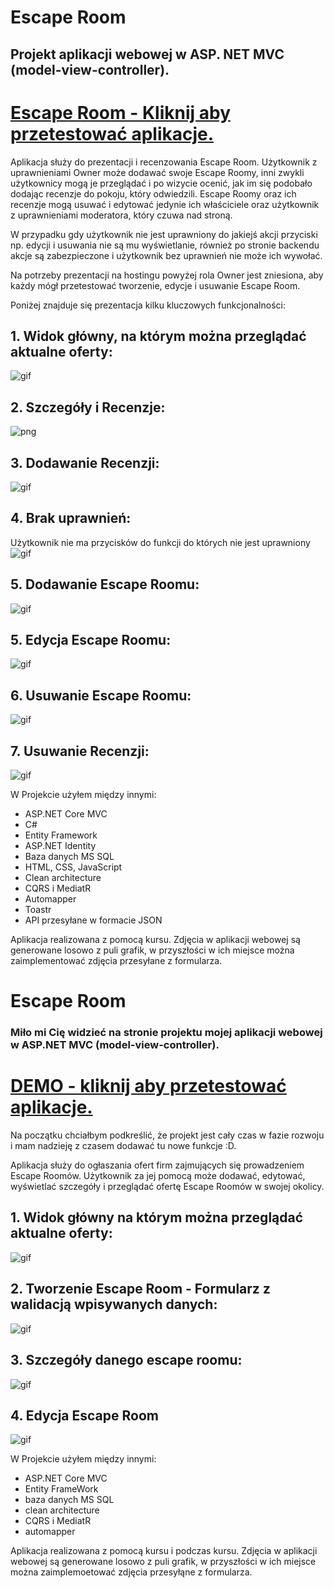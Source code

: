 # Escape Room
## Projekt aplikacji webowej w ASP. NET MVC (model-view-controller).

# [Escape Room - Kliknij aby przetestować aplikacje.](https://escaperoom.bsite.net/)

Aplikacja służy do prezentacji i recenzowania Escape Room. Użytkownik z uprawnieniami Owner może dodawać swoje Escape Roomy, inni zwykli użytkownicy mogą je przeglądać i po wizycie ocenić, jak im się podobało dodając recenzje do pokoju, który odwiedzili. Escape Roomy oraz ich recenzje mogą usuwać i edytować jedynie ich właściciele oraz użytkownik z uprawnieniami moderatora, który czuwa nad stroną.

W przypadku gdy użytkownik nie jest uprawniony do jakiejś akcji przyciski np. edycji i usuwania nie są mu wyświetlanie, również po stronie backendu akcje są zabezpieczone i użytkownik bez uprawnień nie może ich wywołać.

Na potrzeby prezentacji na hostingu powyżej rola Owner jest zniesiona, aby każdy mógł przetestować tworzenie, edycje i usuwanie Escape Room.

Poniżej znajduje się prezentacja kilku kluczowych funkcjonalności:


## 1. Widok główny, na którym można przeglądać aktualne oferty:
![gif](./.github/images/index.gif)

## 2. Szczegóły i Recenzje:
![png](./.github/images/recenzje.png)

## 3. Dodawanie Recenzji:
![gif](./.github/images/dodawanierecenzji.gif)

## 4. Brak uprawnień:
Użytkownik nie ma przycisków do funkcji do których nie jest uprawniony 
![gif](./.github/images/brakuprawnien.gif)

## 5. Dodawanie Escape Roomu:
![gif](./.github/images/dodawanie.gif)

## 5. Edycja Escape Roomu:
![gif](./.github/images/edycja.gif)

## 6. Usuwanie Escape Roomu:
![gif](./.github/images/usuwanie.gif)

## 7. Usuwanie Recenzji:
![gif](./.github/images/usuwanierecenzji.gif)

W Projekcie użyłem między innymi:
* ASP.NET Core MVC
* C#
* Entity Framework
* ASP.NET Identity
* Baza danych MS SQL
* HTML, CSS, JavaScript
* Clean architecture
* CQRS i MediatR
* Automapper
* Toastr
* API przesyłane w formacie JSON

Aplikacja realizowana z pomocą kursu.
Zdjęcia w aplikacji webowej są generowane losowo z puli grafik, w przyszłości w ich miejsce można zaimplementować zdjęcia przesyłane z formularza.


















# Escape Room
### Miło mi Cię widzieć na stronie projektu mojej aplikacji webowej w ASP.NET MVC (model-view-controller).

# [DEMO - kliknij aby przetestować aplikacje.](https://escaperoom.bsite.net/)


Na początku chciałbym podkreślić, że projekt jest cały czas w fazie rozwoju i mam nadzieję z czasem dodawać tu nowe funkcje :D.

Aplikacja służy do ogłaszania ofert firm zajmujących się prowadzeniem Escape Roomów. Użytkownik za jej pomocą może dodawać, edytować, wyświetlać szczegóły i przeglądać ofertę Escape Roomów w swojej okolicy.

## 1. Widok główny na którym można przeglądać aktualne oferty:
![gif](./.github/images/gif1.gif)

## 2. Tworzenie Escape Room - Formularz z walidacją wpisywanych danych:

![gif](./.github/images/gif2.gif)

##  3. Szczegóły danego escape roomu:

![gif](./.github/images/gif3.gif)

## 4. Edycja Escape Room

![gif](./.github/images/gif4.gif)


W Projekcie użyłem między innymi:
* ASP.NET Core MVC
* Entity FrameWork
* baza danych MS SQL
* clean architecture
* CQRS i MediatR
* automapper

Aplikacja realizowana z pomocą kursu i podczas kursu.
Zdjęcia w aplikacji webowej są generowane losowo z puli grafik, w przyszłości w ich miejsce można zaimplemoetować zdjęcia przesyłąne z formularza.

